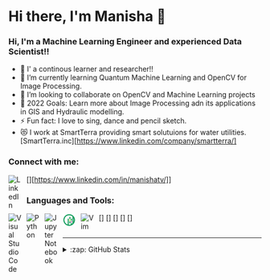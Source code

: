 # Hi there, I'm Manisha 👋 

### Hi, I'm a Machine Learning Engineer and experienced Data Scientist!!

- 🔭 I' a continous learner and researcher!!
- 🌱 I’m currently learning Quantum Machine Learning and OpenCV for Image Processing. 
- 👯 I’m looking to collaborate on OpenCV and Machine Learning projects
- 🥅 2022 Goals: Learn more about Image Processing adn its applications in GIS and Hydraulic modelling.
- ⚡ Fun fact: I love to sing, dance and pencil sketch.
- 😻 I work at SmartTerra providing smart solutuions for water utilities. [SmartTerra.inc][https://www.linkedin.com/company/smartterra/]

### Connect with me:
[<img align="left" alt="LinkedIn" width="26px" src="https://upload.wikimedia.org/wikipedia/commons/0/01/LinkedIn_Logo.svg)" style="padding-right:10px;" />][https://www.linkedin.com/in/manishatv/]]

### Languages and Tools:

[<img align="left" alt="Visual Studio Code" width="26px" src="https://cdn.jsdelivr.net/gh/devicons/devicon/icons/vscode/vscode-original.svg" style="padding-right:10px;" />]
[<img align="left" alt="Python" width="26px" src="https://staging.python.org/static/community_logos/python-logo-generic.svg" style="padding-right:10px;" />]
[<img align="left" alt="JupyterNotebook" width="26px" src="https://upload.wikimedia.org/wikipedia/commons/3/38/Jupyter_logo.svg" style="padding-right:10px;" />]
[<img align="left" alt="Geopandas" width="26px" src="https://raw.githubusercontent.com/geopandas/geopandas/main/doc/source/_static/logo/geopandas_icon.svg" style="padding-right:10px;" />]
[<img align="left" alt="Vim" width="26px" src="https://upload.wikimedia.org/wikipedia/commons/9/9f/Vimlogo.svg" style="padding-right:10px;" />]
<br />
<br />

---

<details>
  <summary>:zap: GitHub Stats</summary>

  <img align="left" alt="Manisha's stats" src="https://github-readme-stats.vercel.app/api?username=tankasalamanisha&show_icons=true&hide_border=false&title_color=ff652f&icon_color=FFE400&bg_color=09131B&text_color=ffffff&border_color=0c1a25" />

